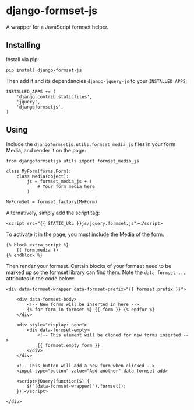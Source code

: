 django-formset-js
=================

A wrapper for a JavaScript formset helper.

Installing
----------

Install via pip:

    pip install django-formset-js

Then add it and its dependancies `django-jquery-js` to your `INSTALLED_APPS`:

    INSTALLED_APPS += (
        'django.contrib.staticfiles',
        'jquery',
        'djangoformsetjs',
    )

Using
-----

Include the `djangoformsetjs.utils.formset_media_js` files in your form Media,
and render it on the page:

    from djangoformsetsjs.utils import formset_media_js

    class MyForm(forms.Form):
        class Media(object):
            js = formset_media_js + (
                # Your form media here
            )

    MyFormSet = formset_factory(MyForm)

Alternatively, simply add the script tag:

    <script src="{{ STATIC_URL }}js/jquery.formset.js"></script>

To activate it in the page, you must include the Media of the form:

    {% block extra_script %}
        {{ form.media }}
    {% endblock %}

Then render your formset. Certain blocks of your formset need to be marked up
so the formset library can find them. Note the `data-formset-...` attributes in
the code below:

    <div data-formset-wrapper data-formset-prefix="{{ formset.prefix }}">

        <div data-formset-body>
            <!-- New forms will be inserted in here -->
            {% for form in formset %} {{ form }} {% endfor %}
        </div>

        <div style="display: none">
            <div data-formset-empty>
                <!-- This element will be cloned for new forms inserted -->
                {{ formset.empty_form }}
            </div>
        </div>

        <!-- This button will add a new form when clicked -->
        <input type="button" value="Add another" data-formset-add>

        <script>jQuery(function($) {
            $("[data-formset-wrapper]").formset();
        });</script>

    </div>

